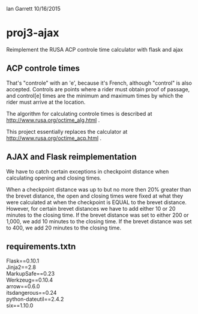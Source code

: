 Ian Garrett
10/16/2015

# proj3-ajax
Reimplement the RUSA ACP controle time calculator with flask and ajax

## ACP controle times

That's "controle" with an 'e', because it's French, although "control" is also accepted.  Controls are points where 
a rider must obtain proof of passage, and control[e] times are the minimum and maximum times by which the rider must
arrive at the location.  

The algorithm for calculating controle times is described at http://www.rusa.org/octime_alg.html .

This project essentially replaces the calculator at http://www.rusa.org/octime_acp.html .

## AJAX and Flask reimplementation

We have to catch certain exceptions in checkpoint distance when calculating opening and closing times.

When a checkpoint distance was up to but no more then 20% greater than the brevet distance, the open and closing times were fixed at what they were calculated at when the checkpoint is EQUAL to the brevet distance. However, for certain brevet distances we have to add either 10 or 20 minutes to the closing time. If the brevet distance was set to either 200 or 1,000, we add 10 minutes to the closing time. If the brevet distance was set to 400, we add 20 minutes to the closing time.



## requirements.txtn
Flask==0.10.1 <br>
Jinja2==2.8 <br>
MarkupSafe==0.23 <br>
Werkzeug==0.10.4 <br>
arrow==0.6.0 <br>
itsdangerous==0.24 <br>
python-dateutil==2.4.2 <br>
six==1.10.0
